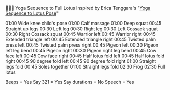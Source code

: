 🧘🏽‍♂️ Yoga Sequence to Full Lotus
Inspired by Erica Tenggara's "[Yoga Sequence to Lotus Pose](https://www.instagram.com/p/BGeEB-fqNvj)"

01:00  Wide knee child's pose
01:00 Calf massage
01:00 Deep squat
00:45 Straight up legs
00:30 Left leg
00:30 Right leg
00:30 Left Cossack squat
00:30 Right Cossack squat
00:45 Warrior left
00:45 Warrior right
00:45 Extended triangle left
00:45 Extended triangle right
00:45 Twisted palm press left
00:45 Twisted palm press right
00:45 Pigeon left
00:30 Pigeon left leg bend
00:45 Pigeon right
00:30 Pigeon right leg bend
00:45 Cow face left
00:45 Cow face right
00:45 Half lotus fold left
00:45 Half lotus fold right
00:45 90 degree fold left
00:45 90 degree fold right
01:00 Straight legs fold
00:45 Soles together
01:00 Straight legs fold
02:30 Frog
02:30 Full lotus

Beeps = Yes
Say 321 = Yes
Say durations = No
Speech = Yes
